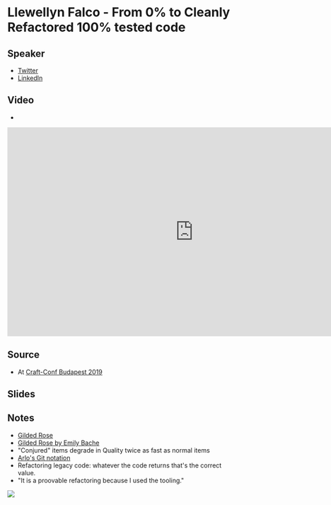 # Llewellyn Falco - From 0% to Cleanly Refactored 100% tested code

## Speaker

* [Twitter]()
* [LinkedIn]()

## Video

* [](https://www.youtube.com/watch?v=wp6oSVDdbXQ)

<iframe width="840" height="472" src="https://www.youtube.com/embed/"
frameborder="0"
allow="accelerometer; autoplay; encrypted-media; gyroscope; picture-in-picture"
allowfullscreen>
</iframe>

## Source

* At [Craft-Conf Budapest 2019](https://craft-conf.com/)

## Slides

## Notes


* [Gilded Rose](http://codingdojo.org/kata/GildedRose/)
* [Gilded Rose by Emily Bache](https://github.com/emilybache/GildedRose-Refactoring-Kata)
* "Conjured" items degrade in Quality twice as fast as normal items
* [Arlo's Git notation](https://github.com/RefactoringCombos/ArlosCommitNotation)
* Refactoring legacy code: whatever the code returns that's the correct value.
* "It is a proovable refactoring because I used the tooling."


![](assets/img/l/)
